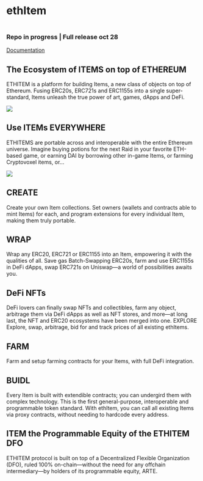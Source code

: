 # ethItem

<img scr="https://raw.githubusercontent.com/b-u-i-d-l/ethItem/master/assets/img/awesome.gif">

### Repo in progress | Full release oct 28

<a href="https://b-u-i-d-l.github.io/ethItem-docs/">Documentation</a>

## The Ecosystem of ITEMS on top of ETHEREUM

ETHITEM is a platform for building Items, a new class of objects on top of Ethereum. Fusing ERC20s, ERC721s and ERC1155s into a single super-standard, Items unleash the true power of art, games, dApps and DeFi.

<img src="https://raw.githubusercontent.com/b-u-i-d-l/ethItem/master/assets/img/1_ckALGI-SzWI7BGmQzhmvUg.jpg">

## Use ITEMs EVERYWHERE

ETHITEMS are portable across and interoperable with the entire Ethereum universe. Imagine buying potions for the next Raid in your favorite ETH-based game, or earning DAI by borrowing other in-game Items, or farming Cryptovoxel items, or...

<img src="https://raw.githubusercontent.com/b-u-i-d-l/ethItem/master/assets/img/1_c_Awlx7NIZ_GnJI2Y5KBZg.jpg">

## CREATE

Create your own Item collections. Set owners (wallets and contracts able to mint Items) for each, and program extensions for every individual Item, making them truly portable.

## WRAP

Wrap any ERC20, ERC721 or ERC1155 into an Item, empowering it with the qualities of all. Save gas Batch-Swapping ERC20s, farm and use ERC1155s in DeFi dApps, swap ERC721s on Uniswap—a world of possibilities awaits you.

## DeFi NFTs

DeFi lovers can finally swap NFTs and collectibles, farm any object, arbitrage them via DeFi dApps as well as NFT stores, and more—at long last, the NFT and ERC20 ecosystems have been merged into one.
EXPLORE Explore, swap, arbitrage, bid for and track prices of all existing ethItems.

## FARM

Farm and setup farming contracts for your Items, with full DeFi integration.

## BUIDL

Every Item is built with extendible contracts; you can undergird them with complex technology. This is the first general-purpose, interoperable and programmable token standard. With ethItem, you can call all existing Items via proxy contracts, without needing to hardcode every address.

## ITEM the Programmable Equity of the ETHITEM DFO

ETHITEM protocol is built on top of a Decentralized Flexible Organization (DFO), ruled 100% on-chain—without the need for any offchain intermediary—by holders of its programmable equity, ARTE.
